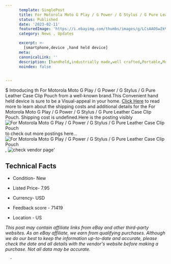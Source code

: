 ```yaml
---
      template: SinglePost
      title: For Motorola Moto G Play / G Power / G Stylus / G Pure Leather Case Clip Pouch
      status: Published
      date: '2023-02-11'
      featuredImage: 'https://i.ebayimg.com/thumbs/images/g/LCsAAOSw2kVbfXhr/s-l225.jpg'
      category: News , Updates

      excerpt: >-
        [smartphone,device ,hand held device]
      meta:
      canonicalLink: ''
      description: [handheld,industrially made,well crafted,Portable,Mobile,Compact,Convenient,Lightweight,Maneuverable,Man-portable,Miniature,Carriable,Hand-held,Light,Holdable,Transportable,Mobile device,Pocket-sized,On-the-go,Wireless,Cordless,Compact size,Convenient size, smartphone,device ,hand held device]
      noindex: false
      

---
```

$
      Introducing th For Motorola Moto G Play / G Power / G Stylus / G Pure Leather Case Clip Pouch from a well-known brand.This Convenient hand held device is sure to be a Visual-appeal in your home. [Click Here](https://www.ebay.com/itm/234234123564?hash=item368971152c%3Ag%3ALCsAAOSw2kVbfXhr&mkevt=1&mkcid=1&mkrid=711-53200-19255-0&campid=%253CePNCampaignId%253E&customid=%253CreferenceId%253E&toolid=10049) to read more to learn about the shipping costs and additional details for the For Motorola Moto G Play / G Power / G Stylus / G Pure Leather Case Clip Pouch. Shipping cost is undefined.Here is the posting visibly ![For Motorola Moto G Play / G Power / G Stylus / G Pure Leather Case Clip Pouch](https://i.ebayimg.com/thumbs/images/g/LCsAAOSw2kVbfXhr/s-l225.jpg) to check out more postings here... ![For Motorola Moto G Play / G Power / G Stylus / G Pure Leather Case Clip Pouch](https://i.ebayimg.com/images/g/LCsAAOSw2kVbfXhr/s-l1200.jpg), ![check vendor page](https://origin-galleryplus.ebayimg.com/ws/web/234234123564_2_0_1/225x225.jpg,https://origin-galleryplus.ebayimg.com/ws/web/234234123564_3_0_1/225x225.jpg,https://origin-galleryplus.ebayimg.com/ws/web/234234123564_4_0_1/225x225.jpg,https://origin-galleryplus.ebayimg.com/ws/web/234234123564_5_0_1/225x225.jpg)'

      

 ## Technical Facts 



     
      

 - Condition- New 


      

 - Listed Price- 7.95 


      

 - Currency- USD 


      

 - Feedback score - 71419 


      

 - Location - US 


      
      

 *_This post may contain affiliate links from eBay and other third-party websites. As an eBay affiliate, we earn from qualifying purchases. Although we do our best to keep the information up-to-date and accurate, please check the date and all details with the vendor's website before making a purchase. Not all data may be accurate._*




      -
